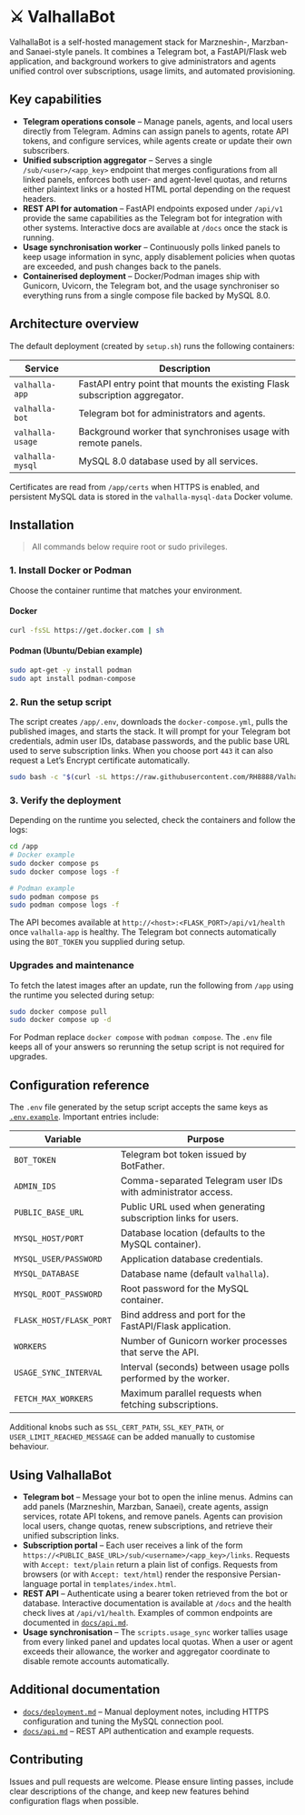 # ⚔️ ValhallaBot

ValhallaBot is a self-hosted management stack for Marzneshin-, Marzban- and
Sanaei-style panels. It combines a Telegram bot, a FastAPI/Flask web
application, and background workers to give administrators and agents unified
control over subscriptions, usage limits, and automated provisioning.

## Key capabilities

- **Telegram operations console** – Manage panels, agents, and local users
  directly from Telegram. Admins can assign panels to agents, rotate API tokens,
  and configure services, while agents create or update their own subscribers.
- **Unified subscription aggregator** – Serves a single `/sub/<user>/<app_key>`
  endpoint that merges configurations from all linked panels, enforces both
  user- and agent-level quotas, and returns either plaintext links or a hosted
  HTML portal depending on the request headers.
- **REST API for automation** – FastAPI endpoints exposed under `/api/v1`
  provide the same capabilities as the Telegram bot for integration with other
  systems. Interactive docs are available at `/docs` once the stack is running.
- **Usage synchronisation worker** – Continuously polls linked panels to keep
  usage information in sync, apply disablement policies when quotas are
  exceeded, and push changes back to the panels.
- **Containerised deployment** – Docker/Podman images ship with Gunicorn,
  Uvicorn, the Telegram bot, and the usage synchroniser so everything runs from
  a single compose file backed by MySQL 8.0.

## Architecture overview

The default deployment (created by `setup.sh`) runs the following containers:

| Service            | Description                                                                 |
| ------------------ | --------------------------------------------------------------------------- |
| `valhalla-app`     | FastAPI entry point that mounts the existing Flask subscription aggregator. |
| `valhalla-bot`     | Telegram bot for administrators and agents.                                 |
| `valhalla-usage`   | Background worker that synchronises usage with remote panels.               |
| `valhalla-mysql`   | MySQL 8.0 database used by all services.                                    |

Certificates are read from `/app/certs` when HTTPS is enabled, and persistent
MySQL data is stored in the `valhalla-mysql-data` Docker volume.

## Installation

> All commands below require root or sudo privileges.

### 1. Install Docker or Podman

Choose the container runtime that matches your environment.

#### Docker

```sh
curl -fsSL https://get.docker.com | sh
```

#### Podman (Ubuntu/Debian example)

```sh
sudo apt-get -y install podman
sudo apt install podman-compose
```

### 2. Run the setup script

The script creates `/app/.env`, downloads the `docker-compose.yml`, pulls the
published images, and starts the stack. It will prompt for your Telegram bot
credentials, admin user IDs, database passwords, and the public base URL used to
serve subscription links. When you choose port `443` it can also request a
Let’s Encrypt certificate automatically.

```sh
sudo bash -c "$(curl -sL https://raw.githubusercontent.com/RH8888/Valhallabot/refs/heads/main/setup.sh)"
```

### 3. Verify the deployment

Depending on the runtime you selected, check the containers and follow the logs:

```sh
cd /app
# Docker example
sudo docker compose ps
sudo docker compose logs -f

# Podman example
sudo podman compose ps
sudo podman compose logs -f
```

The API becomes available at `http://<host>:<FLASK_PORT>/api/v1/health` once
`valhalla-app` is healthy. The Telegram bot connects automatically using the
`BOT_TOKEN` you supplied during setup.

### Upgrades and maintenance

To fetch the latest images after an update, run the following from `/app` using
the runtime you selected during setup:

```sh
sudo docker compose pull
sudo docker compose up -d
```

For Podman replace `docker compose` with `podman compose`. The `.env` file keeps
all of your answers so rerunning the setup script is not required for upgrades.

## Configuration reference

The `.env` file generated by the setup script accepts the same keys as
[`.env.example`](./.env.example). Important entries include:

| Variable               | Purpose                                                                 |
| ---------------------- | ------------------------------------------------------------------------ |
| `BOT_TOKEN`            | Telegram bot token issued by BotFather.                                 |
| `ADMIN_IDS`            | Comma-separated Telegram user IDs with administrator access.            |
| `PUBLIC_BASE_URL`      | Public URL used when generating subscription links for users.           |
| `MYSQL_HOST/PORT`      | Database location (defaults to the MySQL container).                    |
| `MYSQL_USER/PASSWORD`  | Application database credentials.                                       |
| `MYSQL_DATABASE`       | Database name (default `valhalla`).                                     |
| `MYSQL_ROOT_PASSWORD`  | Root password for the MySQL container.                                  |
| `FLASK_HOST/FLASK_PORT`| Bind address and port for the FastAPI/Flask application.                |
| `WORKERS`              | Number of Gunicorn worker processes that serve the API.                 |
| `USAGE_SYNC_INTERVAL`  | Interval (seconds) between usage polls performed by the worker.         |
| `FETCH_MAX_WORKERS`    | Maximum parallel requests when fetching subscriptions.                  |

Additional knobs such as `SSL_CERT_PATH`, `SSL_KEY_PATH`, or `USER_LIMIT_REACHED_MESSAGE`
can be added manually to customise behaviour.

## Using ValhallaBot

- **Telegram bot** – Message your bot to open the inline menus. Admins can add
  panels (Marzneshin, Marzban, Sanaei), create agents, assign services, rotate
  API tokens, and remove panels. Agents can provision local users, change
  quotas, renew subscriptions, and retrieve their unified subscription links.
- **Subscription portal** – Each user receives a link of the form
  `https://<PUBLIC_BASE_URL>/sub/<username>/<app_key>/links`. Requests with
  `Accept: text/plain` return a plain list of configs. Requests from browsers
  (or with `Accept: text/html`) render the responsive Persian-language portal in
  `templates/index.html`.
- **REST API** – Authenticate using a bearer token retrieved from the bot or
  database. Interactive documentation is available at `/docs` and the health
  check lives at `/api/v1/health`. Examples of common endpoints are documented
  in [`docs/api.md`](./docs/api.md).
- **Usage synchronisation** – The `scripts.usage_sync` worker tallies usage from
  every linked panel and updates local quotas. When a user or agent exceeds
  their allowance, the worker and aggregator coordinate to disable remote
  accounts automatically.

## Additional documentation

- [`docs/deployment.md`](./docs/deployment.md) – Manual deployment notes,
  including HTTPS configuration and tuning the MySQL connection pool.
- [`docs/api.md`](./docs/api.md) – REST API authentication and example requests.

## Contributing

Issues and pull requests are welcome. Please ensure linting passes, include
clear descriptions of the change, and keep new features behind configuration
flags when possible.
